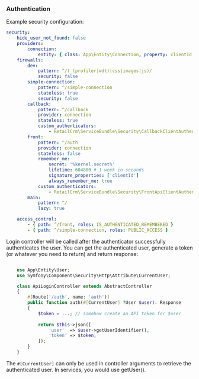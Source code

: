 ### Authentication

Example security configuration:

```yaml
security:
    hide_user_not_found: false
    providers:
        connection:
            entity: { class: App\Entity\Connection, property: clientId }
    firewalls:
        dev:
            pattern: ^/(_(profiler|wdt)|css|images|js)/
            security: false
        simple-connection:
            pattern: ^/simple-connection
            stateless: true
            security: false
        callback:
            pattern: ^/callback
            provider: connection
            stateless: true
            custom_authenticators:
                - RetailCrm\ServiceBundle\Security\CallbackClientAuthenticator
        front:
            pattern: ^/auth
            provider: connection
            stateless: false
            remember_me:
                secret: '%kernel.secret%'
                lifetime: 604800 # 1 week in seconds
                signature_properties: ['clientId']
                always_remember_me: true
            custom_authenticators:
                - RetailCrm\ServiceBundle\Security\FrontApiClientAuthenticator
        main:
            pattern: ^/
            lazy: true

    access_control:
        - { path: ^/front, roles: IS_AUTHENTICATED_REMEMBERED }
        - { path: ^/simple-connection, roles: PUBLIC_ACCESS }
```

Login controller will be called after the authenticator successfully authenticates the user. You can get the authenticated user, generate a token (or whatever you need to return) and return response:

```php

    use App\Entity\User;
    use Symfony\Component\Security\Http\Attribute\CurrentUser;

    class ApiLoginController extends AbstractController
    {
        #[Route('/auth', name: 'auth')]
        public function auth(#[CurrentUser] ?User $user): Response
        {
            $token = ...; // somehow create an API token for $user
 
            return $this->json([
                'user'  => $user->getUserIdentifier(),
                'token' => $token,
            ]);
        }
    }

```

The <code>#[CurrentUser]</code> can only be used in controller arguments to retrieve the authenticated user. In services, you would use getUser().

